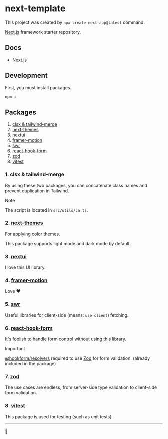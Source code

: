 # next-template

This project was created by `npx create-next-app@latest` command.

[Next.js](https://github.com/vercel/next.js) framework starter repository.

## Docs

- [Next.js](https://nextjs.org/docs)

## Development

First, you must install packages.

```bash
npm i
```

## Packages

1. [clsx & tailwind-merge](#1-clsx--tailwind-merge)
2. [next-themes](#2-next-themes)
3. [nextui](#3-nextui)
4. [framer-motion](#4-framer-motion)
5. [swr](#5-swr)
6. [react-hook-form](#6-react-hook-form)
7. [zod](#7-zod)
8. [vitest](#8-vitest)

### 1. clsx & tailwind-merge

By using these two packages, you can concatenate class names and prevent duplication in Tailwind.

> [!NOTE]
>
> The script is located in `src/utils/cn.ts`.

### 2. [next-themes](https://github.com/pacocoursey/next-themes)

For applying color themes.

This package supports light mode and dark mode by default.

### 3. [nextui](https://nextui.org/docs/guide/introduction)

I love this UI library.

### 4. [framer-motion](https://www.framer.com/motion)

Love ❤️

### 5. [swr](https://swr.vercel.app)

Useful libraries for client-side (means: `use client`) fetching.

### 6. [react-hook-form](https://react-hook-form.com/docs)

It's foolish to handle form control without using this library.

> [!IMPORTANT]
>
> [@hookform/resolvers](https://www.npmjs.com/package/@hookform/resolvers) required to use [Zod](#7-zod) for form validation. (already included in the package)

### 7. [zod](https://zod.dev)

The use cases are endless, from server-side type validation to client-side form validation.

### 8. [vitest](https://vitest.dev/guide)

This package is used for testing (such as unit tests).

---

🐢
